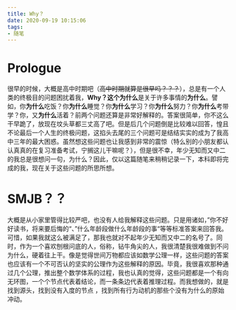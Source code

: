 ```yaml
---
title: Why？
date: 2020-09-19 10:15:06
tags:
- 随笔
---
```

# Prologue

很早的时候，大概是高中时期吧（~~高中时期就算是很早吗？？？~~），总是有一个人类的终极目的问题困扰着我，**Why？**这个**为什么**是关于许多事情的**为什么**。譬如，你**为什么**吃饭？你**为什么**睡觉？你**为什么**学习？你**为什么**努力？你**为什么**考带学？你，又**为什么**活着？前两个问题还算是非常好解释的。答案很简单，你不这么干早跪了，放现在坟头草都三丈高了吧。但是后几个问题倒是比较难以回答，惶且不论最后一个人生的终极问题，这掐头去尾的三个问题可是结结实实的成为了我高中三年的最大困惑。虽然想这些问题也让我感到非常的震惊（特么别的小朋友都认认真真的在复习准备考试，宁搁这儿干嘛呢？），但是很不幸，年少无知而又中二的我总是很想问一句，为什么？因此，仅以这篇随笔来稍稍记录一下，本科即将完成的我，现在关于这些问题的所思所想。

<!--more-->

# SMJB？？

大概是从小家里管得比较严吧，也没有人给我解释这些问题。只是用诸如，”你不好好读书，将来要后悔的“、”什么年龄段做什么年龄段的事“等等标准答案来回答我。可惜，如果我就这么被满足了，那我也就对不起年少无知而又中二的名号了。同时，作为一个喜欢刨根问底的人，俗称，钻牛角尖的人，我很清楚我很难做到不问为什么，硬着往上干。像是觉得世间万物都应该如数学公理一样，这些问题的答案也应该有一个不可否认的坚实的公理作为这些解释的原因。毕竟，我很喜欢那种通过几个公理，推出整个数学体系的过程，我也认真的觉得，这些问题都是一个有向无环图，一个个节点代表着结论，而一条条边代表着推理过程。而我想做的，就是找到源头，找到没有入度的节点 ，找到所有行为动机的那些个没有为什么的原始冲动。